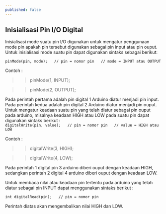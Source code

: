 ```yaml
---
published: false
---
```

## Inisialisasi Pin I/O Digital

Inisialisasi mode suatu pin I/O digunakan untuk mengatur penggunaan mode pin apakah pin tersebut digunakan sebagai pin input atau pin ouput. Untuk inisialisasi mode suatu pin dapat digunakan sintaks sebagai berikut:

``
pinMode(pin, mode);  
// pin = nomor pin  
// mode = INPUT atau OUTPUT  
``

Contoh :  
>> pinMode(1, INPUT);

>> pinMode(2, OUTPUT);


Pada perintah pertama adalah pin digital 1 Arduino diatur menjadi pin input. Pada perintah kedua adalah pin digital 2 Arduino diatur menjadi pin ouput. Untuk mengatur keadaan suatu pin yang telah diatur sebagai  pin ouput pada arduino, misalnya keadaan HIGH atau LOW pada suatu pin dapat digunakan sintaks berikut :  
``
digitalWrite(pin, value);  
// pin = nomor pin  
// value = HIGH atau LOW  
``

Contoh :  
>> digitalWrite(3, HIGH);

>> digitalWrite(4, LOW);


Pada perintah 1 digital pin 3 arduino diberi ouput dengan keadaan HIGH, sedangkan perintah 2 digital 4 arduino diberi ouput dengan keadaan LOW.  

Untuk membaca nilai atau keadaan pin tertentu pada arduino yang telah diatur sebagai pin INPUT dapat menggunakan sintaks berikut :  

``
int digitalRead(pin);  
// pin = nomor pin  
``

Perintah diatas akan mengembalikan nilai HIGH dan LOW.